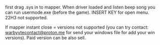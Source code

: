 first drag .sys in to mapper.
When driver loaded and listen beep song you can run usermode.exe (before the game).
INSERT KEY for open menu.
22H3 not supported.

If mapper instant close = versions not supported (you can try contact: warbyytecontact@proton.me for send your windows file for add your win versions).
Paid version can be also sell.
